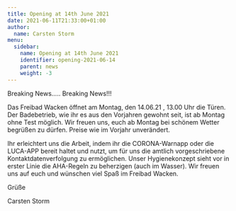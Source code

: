 ```yaml
---
title: Opening at 14th June 2021
date: 2021-06-11T21:33:00+01:00
author:
  name: Carsten Storm
menu:
  sidebar:
    name: Opening at 14th June 2021
    identifier: opening-2021-06-14
    parent: news
    weight: -3
---
```


Breaking News..... Breaking News!!!

Das Freibad Wacken öffnet am Montag, den 14.06.21 , 13.00 Uhr die Türen.
Der Badebetrieb, wie ihr es aus den Vorjahren gewohnt seit, ist ab Montag ohne Test möglich.
Wir freuen uns, euch ab Montag bei schönem Wetter begrüßen zu dürfen.
Preise wie im Vorjahr unverändert.

Ihr erleichtert uns die Arbeit, indem ihr die CORONA-Warnapp oder die LUCA-APP bereit haltet und nutzt, um für uns die amtlich vorgeschriebene Kontaktdatenverfolgung zu ermöglichen.
Unser Hygienekonzept sieht vor in erster Linie die AHA-Regeln zu beherzigen (auch im Wasser).
Wir freuen uns auf euch und wünschen viel Spaß im Freibad Wacken.

Grüße

Carsten Storm
